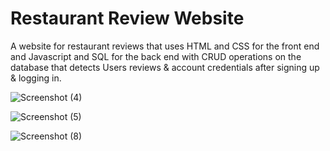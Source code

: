 # Restaurant Review Website

A website for restaurant reviews that uses HTML and CSS for the front end and Javascript and SQL for the back end with CRUD operations on the database that detects Users reviews & account credentials after signing up & logging in.

![Screenshot (4)](https://github.com/juliuschanjq/Web-Development-Projects/assets/113488890/772d8f23-3da9-4a43-9566-d6c06357461c)

![Screenshot (5)](https://github.com/juliuschanjq/Web-Development-Projects/assets/113488890/f9496e40-f2cd-484d-b9cf-168766693446)

![Screenshot (8)](https://github.com/juliuschanjq/Web-Development-Projects/assets/113488890/e684e903-a17f-4ff1-a416-fbe3c62e64d0)
